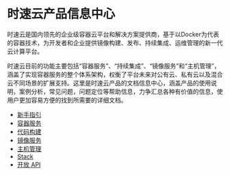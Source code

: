 # 时速云产品信息中心

时速云是国内领先的企业级容器云平台和解决方案提供商，基于以Docker为代表的容器技术，为开发者和企业提供镜像构建、发布、持续集成、运维管理的新一代云计算平台。

时速云目前的功能主要包括“容器服务”、“持续集成”、“镜像服务”和“主机管理”，涵盖了实现容器服务的整个体系架构，权衡了平台未来对公有云、私有云以及混合云不同场景的扩展支持。这里是时速云产品的文档信息中心，涵盖产品的使用说明，案例分析，常见问题，问题定位等帮助信息，力争汇总各种有价值的信息，使用户更加容易方便的找到所需要的详细文档。

* [新手指引](/doc/v1/getting_started/README.md)
* [容器服务](/doc/v1/container/README.md)
* [代码构建](/doc/v1/ci/README.md)
* [镜像服务](/doc/v1/registry/README.md)
* [主机管理](/doc/v1/host/README.md)
* [Stack](/doc/v1/stack/README.md)
* [开放 API](/doc/v1/api/README.md)
<!-- * [最佳实践](/doc/v1/best_practice/README.md) -->
<!-- * [常见问题](/doc/v1/faq/README.md) -->
